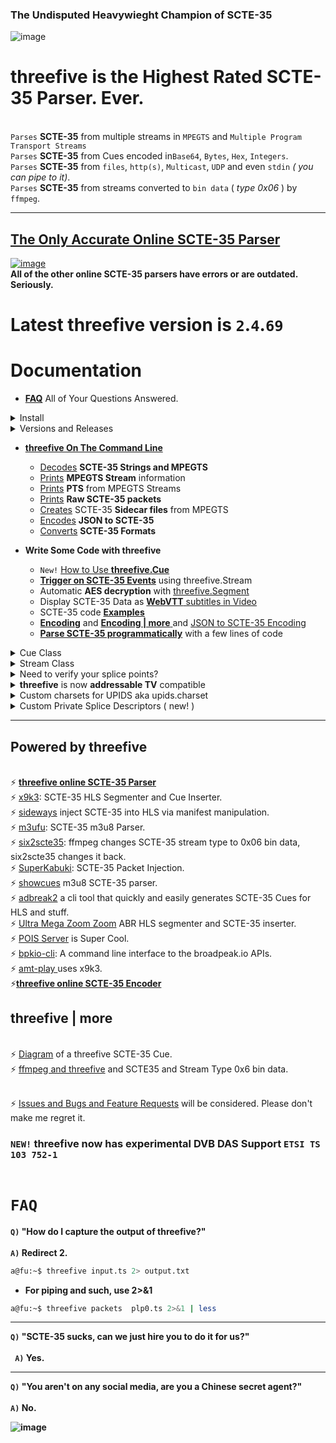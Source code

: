 ### The Undisputed Heavywieght Champion of SCTE-35

![image](https://github.com/user-attachments/assets/3a56410d-c01b-4aa6-8b7a-30bbd41a6842)

# threefive is the Highest Rated SCTE-35 Parser.      Ever.

<br> `Parses` __SCTE-35__ from multiple streams in `MPEGTS` and `Multiple Program Transport Streams` 
<br> `Parses` __SCTE-35__ from  Cues encoded in`Base64`, `Bytes`, `Hex`, `Integers`.
<br> `Parses` __SCTE-35__ from  `files`, `http(s)`, `Multicast`, `UDP` and even `stdin` _( you can pipe to it)_. 
<br> `Parses` __SCTE-35__ from streams converted to `bin data` ( _type 0x06_ ) by `ffmpeg`.
<br>
____
## [The Only Accurate Online SCTE-35 Parser ](https://iodisco.com/cgi-bin/scte35parser)
[![image](https://github.com/user-attachments/assets/dfacf4d9-ea5d-4a0a-9111-929bfd83c2a1)
](https://iodisco.com/cgi-bin/scte35parser) <br><B> All of the other online SCTE-35 parsers have errors or are outdated. Seriously.</B>


# Latest __threefive__ version is `2`.`4`.`69`

# Documentation

* [__FAQ__](#faq) All of Your Questions Answered. 


<details><summary>Install</summary>

  
* install threefive with pip
* threefive has two third party package dependencies and I wrote one of them.
* pip will automatically install PyAES and [new_reader](https://github.com/futzu/new_reader) 

```smalltalk
python3 -mpip install --upgrade threefive
```


* [Fast Start](https://github.com/futzu/SCTE35-threefive/blob/master/FastStart.md)
* [Super Cool Examples](https://github.com/futzu/SCTE35-threefive/blob/master/examples/README.md)
   
---


</details>


<details><summary>Versions and Releases</summary>



Every time I fix a bug or add a feature, I do a new release. <br>
This makes tracking down bugs and stuff much easier. <br>
Keep up folks.
```lua
a@slow:~/threefive$ threefive version
2.4.41
a@slow:~/threefive$ 

```

* __Release__ versions are  __odd__.
* __Unstable__ testing versions are __even__.
---
![image](https://github.com/user-attachments/assets/caac5f33-204e-47c7-bcdb-1e2d05fdaefb)


</details>


* [__threefive On The Command Line__](https://github.com/futzu/scte35parser-threefive/blob/master/cli.md)
     * [Decodes](https://github.com/futzu/SCTE35_threefive/blob/master/cli.md#parse) __SCTE-35 Strings and MPEGTS__
     * [Prints](https://github.com/futzu/SCTE35_threefive/blob/master/cli.md#show) __MPEGTS Stream__ information
     * [Prints](https://github.com/futzu/SCTE35_threefive/blob/master/cli.md#pts) __PTS__ from MPEGTS Streams
     * [Prints](https://github.com/futzu/SCTE35_threefive/blob/master/cli.md#packets) __Raw SCTE-35 packets__
     * [Creates](https://github.com/futzu/SCTE35_threefive/blob/master/cli.md#sidecar) SCTE-35 __Sidecar files__ from MPEGTS
     * [Encodes](https://github.com/futzu/SCTE35_threefive/blob/master/cli.md#encode) __JSON to SCTE-35__
     * [Converts](https://github.com/futzu/SCTE35_threefive/blob/master/cli.md#convert) __SCTE-35 Formats__ 

* __Write Some Code with threefive__
   * `New!` [How to Use __threefive.Cue__](https://github.com/futzu/SCTE35_threefive/blob/master/basic.md)
   * [__Trigger on SCTE-35 Events__](https://github.com/futzu/scte35parser-threefive/blob/master/trigger.md) using threefive.Stream
   * Automatic __AES decryption__ with [threefive.Segment](https://github.com/futzu/SCTE35_threefive/blob/master/segment.md)
   * Display SCTE-35 Data as [__WebVTT__ subtitles in Video](https://github.com/futzu/SCTE35_threefive/blob/master/examples/stream/cue2vtt.py)
   * SCTE-35 code [__Examples__](https://github.com/futzu/SCTE35-threefive/blob/master/examples/README.md)
   * [__Encoding__](https://github.com/futzu/scte35parser-threefive/blob/master/Encoding.md) and [__Encoding | more__ ](https://github.com/futzu/scte35parser-threefive/blob/master/EncodingPipeMore.md) and [JSON to SCTE-35 Encoding](https://github.com/futzu/SCTE35_threefive/blob/master/cliencde.md)
   * [__Parse SCTE-35 programmatically__](https://github.com/futzu/scte35parser-threefive/blob/master/prog.md) with a few lines of code
   

 <details><summary>Cue Class</summary>

   *  src [cue.py](https://github.com/futzu/SCTE35-threefive/blob/master/threefive/cue.py)
   *  The __threefive.Cue__ class decodes a SCTE35 binary, base64, or hex encoded string.

```py3

class Cue(threefive.base.SCTE35Base)
 |  Cue(data=None, packet_data=None)

```
```js
 |  __init__(self, data=None, packet_data=None)
 |      data may be packet bites or encoded string
 |      packet_data is a instance passed from a Stream instance
```
* `Cue.decode()`
```js
 |  decode(self)
 |      Cue.decode() parses for SCTE35 data
```
* After Calling cue.decode() the __instance variables can be accessed via dot notation__.
```python3

    >>>> cue.command
    {'calculated_length': 5, 'name': 'Time Signal', 'time_specified_flag': True, 'pts_time': 21695.740089}

    >>>> cue.command.pts_time
    21695.740089

    >>>> cue.info_section.table_id

    '0xfc'
```

* `Cue.get()`
```js
 |  get(self)
 |      Cue.get returns the SCTE-35 Cue
 |      data as a dict of dicts.
```
> `Cue.get() Example`
```python3
>>> from threefive import Cue
>>> cue = Cue('0XFC301100000000000000FFFFFF0000004F253396')
>>> cue.decode()
True
>>> cue
{'bites': b'\xfc0\x11\x00\x00\x00\x00\x00\x00\x00\xff\xff\xff\x00\x00\x00O%3\x96',
'info_section': {'table_id': '0xfc', 'section_syntax_indicator': False, 'private': False, 'sap_type': '0x3',
'sap_details': 'No Sap Type', 'section_length': 17, 'protocol_version': 0, 'encrypted_packet': False,
'encryption_algorithm': 0, 'pts_adjustment_ticks': 0, 'pts_adjustment': 0.0, 'cw_index': '0x0', 'tier': '0xfff',
'splice_command_length': 4095, 'splice_command_type': 0, 'descriptor_loop_length': 0, 'crc': '0x4f253396'},
'command': {'command_length': None, 'command_type': 0, 'name': 'Splice Null'},
'descriptors': [], 'packet_data': None}
```
* Cue.get() omits cue.bites and empty values
```
>>> cue.get()
{'info_section': {'table_id': '0xfc', 'section_syntax_indicator': False,'private': False, 'sap_type': '0x3',
'sap_details': 'No Sap Type', 'section_length': 17, 'protocol_version': 0, 'encrypted_packet': False,
'encryption_algorithm': 0, 'pts_adjustment_ticks': 0, 'pts_adjustment': 0.0, 'cw_index': '0x0', 'tier': '0xfff',
'splice_command_length': 4095, 'splice_command_type': 0, 'descriptor_loop_length': 0, 'crc': '0x4f253396'},
'command': {'command_type': 0, 'name': 'Splice Null'},
'descriptors': []}
```

* `Cue.get_descriptors()`

```js
 |  get_descriptors(self)
 |      Cue.get_descriptors returns a list of
 |      SCTE 35 splice descriptors as dicts.
```
* `Cue.get_json()`
```js
 |  get_json(self)
 |      Cue.get_json returns the Cue instance
 |      data in json.
```
* `Cue.show()`
```js
 |  show(self)
 |      Cue.show prints the Cue as JSON
```
* `Cue.to_stderr()`
```js
 |  to_stderr(self)
 |      Cue.to_stderr prints the Cue
```
</details>

<details><summary>Stream Class</summary>

  * src [stream.py](https://github.com/futzu/SCTE35-threefive/blob/master/threefive/stream.py)
  * The threefive.__Stream__ class parses __SCTE35__ from __Mpegts__.
  * Supports:
     *  __File__ and __Http(s)__ and __Udp__ and __Multicast__ protocols.
  	 * __Multiple Programs__.
  	 * __Multi-Packet PAT, PMT, and SCTE35 tables__.

* threefive tries to include __pid__, __program__, anf  __pts__ of the SCTE-35 packet.

```js
class Stream(builtins.object)
 |  Stream(tsdata, show_null=True)
 |
 |  Stream class for parsing MPEG-TS data.
 ```
 ```py3
 |  __init__(self, tsdata, show_null=True)
 |
 |      tsdata is a file or http, https,
 |       udp or multicast url.
 |
 |      set show_null=False to exclude Splice Nulls

 ```

* `Stream.decode(func=show_cue)`
 ```py3
 |  decode(self, func=show_cue)
 |      Stream.decode reads self.tsdata to find SCTE35 packets.
 |      func can be set to a custom function that accepts
 |      a threefive.Cue instance as it's only argument.
 ```
 > `Stream.decode Example`

 ```python3
 import sys
 from threefive import Stream
 >>>> Stream('plp0.ts').decode()

```

   *   Pass in custom function

   *  __func__ should match the interface
  ``` func(cue)```

 > `Stream.decode with custom function Example`
```python3
import sys
import threefive

def display(cue):
   print(f'\033[92m{cue.packet_data}\033[00m')
   print(f'{cue.command.name}')

def do():
   sp = threefive.Stream(tsdata)
   sp.decode(func = display)

if __name__ == '__main__':
    do()
```

___

* `Stream.decode_next()`

 ```js
 |  decode_next(self)
 |      Stream.decode_next returns the next
 |      SCTE35 cue as a threefive.Cue instance.
 ```

> `Stream.decode_next Example`
```python3
"""
Stream.decode_next example.
decode_next returns the Cue every time a Cue is found.

This uses a while loop to pull the Cues from a mpegts stream.
When a Cue is found, if it's a Time Signal,
cue.command.command_type=6, print Cue.command.
You can filter on any var in the SCTE-35 Cue.
"""

import sys
import threefive
from new_reader import reader

def do():
    arg = sys.argv[1]
    with reader(arg) as tsdata:
        st = threefive.Stream(tsdata)
        while True:
            cue = st.decode_next()
            if not cue:
                return False
            if cue:
                if cue.command.command_type ==6:
                    print(cue.command)


if __name__ == "__main__":
    do()

```

* `Stream.proxy(func = show_cue)`

  *  Writes all packets to sys.stdout.

  *  Writes scte35 data to sys.stderr.

 ```js
 |  decode(self, func=show_cue_stderr)
 |      Stream.decode_proxy writes all ts packets are written to stdout
 |      for piping into another program like mplayer.
 |      SCTE-35 cues are printed to stderr.
 ```
> `Stream.proxy Example`
```python3

import threefive
sp = threefive.Stream('https://futzu.com/xaa.ts')
sp.decode_proxy()
```

* Pipe to mplayer
```bash
$ python3 proxy.py | mplayer -
```
___

* `Stream.show()`

```js
|  show(self)
|   List programs and streams and info for MPEGTS
```
> `Stream.show() Example`
```python3
>>>> from threefive import Stream
>>>> Stream('https://slo.me/plp0.ts').show()
```

```js
    Service:    fancy ˹
    Provider:   fu-corp
    Pcr Pid:    1051[0x41b]
    Streams:
                Pid: 1051[0x41b]        Type: 0x1b AVC Video
                Pid: 1052[0x41c]        Type: 0x3 MP2 Audio
                Pid: 1054[0x41e]        Type: 0x6 PES Packets/Private Data
                Pid: 1055[0x41f]        Type: 0x86 SCTE35 Data

```
</details>


<details><summary> Need to verify your splice points? </summary> 
 

 
 
* Try [cue2vtt.py](https://github.com/futzu/scte35-threefive/blob/master/examples/stream/cue2vtt.py) in the examples.

   * cue2vtt.py creates webvtt subtitles out of SCTE-35 Cue data
 
* use it like this 

 ```rebol
 pypy3 cue2vtt.py video.ts | mplayer video.ts -sub -
```


 ![image](https://github.com/futzu/scte35-threefive/assets/52701496/5b8dbea3-1d39-48c4-8fbe-de03a53cc1dd)


---

</details> 





<details><summary><b>threefive</b> is now <b>addressable TV</b> compatible</summary>


  ```smalltalk
             "tag": 2,
            "descriptor_length": 31,
            "name": "Segmentation Descriptor",
            "identifier": "CUEI",
            "components": [],
            "segmentation_event_id": "0x065eff",
            "segmentation_event_cancel_indicator": false,
            "segmentation_event_id_compliance_indicator": true,
            "program_segmentation_flag": true,
            "segmentation_duration_flag": false,
            "delivery_not_restricted_flag": true,
            "segmentation_message": "Call Ad Server",   < --- Boom
            "segmentation_upid_type": 12,
            "segmentation_upid_type_name": "MPU",
            "segmentation_upid_length": 16,
            "segmentation_upid": {
                "format_identifier": "ADFR",	<--- Boom
                "private_data": "0x0133f10134b04f065e060220",
                "version": 1,                            <---- Boom
                "channel_identifier": "0x33f1",                  <---- Boom
                "date": 20230223,                         <---- Boom
                "break_code": 1630,                       <---- Boom
                "duration": "0x602"                <---- Boom
            },
            "segmentation_type_id": 2,         <----  Boom
            "segment_num": 0,
            "segments_expected": 0
        },

  ```

---


</details>


<details><summary>Custom charsets for UPIDS aka upids.charset</summary>

\
`Specify a charset for Upid data by setting threefive.upids.charset` [`issue #55`](https://github.com/futzu/scte35-threefive/issues/55)

* default charset is ascii
* python charsets info [Here](https://docs.python.org/3/library/codecs.html)
* setting charset to None will return raw bytes.


#### Example Usage:

```lua
>>> from threefive import Cue,upids
>>> i="/DBKAAAAAAAAAP/wBQb+YtC8/AA0AiZDVUVJAAAD6X/CAAD3W3ACEmJibG5kcHBobkQCAsGDpQIAAAAAAAEKQ1VFSRSAIyowMljRk9c="

>>> upids.charset
'ascii'
>>> cue=Cue(i)
>>> cue.decode()
ascii
True
>>> cue.descriptors[0].segmentation_upid
'bblndpphnD\x02\x02���\x02\x00\x00'

>>> upids.charset="utf16"
>>> cue.decode()
utf16
True
>>> cue.descriptors[0].segmentation_upid
'扢湬灤桰䑮Ȃ菁ʥ\x00'
```

</details>

<details> <summary> Custom Private Splice Descriptors ( new! )</summary>


### threefive now supports custom private splice descriptors, right out the box. 
*  The first byte of the descriptor is read as an int for the Descriptor tag
* The second byte is read as an int for  the desciptor length
* The next four bytes are read as ASCII for the Identifier
* remanining bytes are returned as private data

```js
from threefive import Cue, TimeSignal
from threefive.descriptors import SpliceDescriptor
```
* make a Cue
```smalltalk
c = Cue()
```
* add a Time Signal
```smalltalk
c.command = TimeSignal()
c.command.time_specified_flag=True
c.command.pts_time=1234.567890
```
* add Splice Descriptor

```smalltalk
sd = SpliceDescriptor()
sd.tag = 47
sd.identifier ='fufu'
sd.private_data = b'threefive kicks ass'
c.descriptors.append(sd)
```
* encode
```smalltalk
c.encode()
'/DAvAAAAAAAAAP/wBQb+Bp9rxgAZLxdmdWZ1dGhyZWVmaXZlIGtpY2tzIGFzc1m+EsU='
```
* show

```smalltalk

c.show()
{
    "info_section": {
        "table_id": "0xfc",
        "section_syntax_indicator": false,
        "private": false,
        "sap_type": "0x03",
        "sap_details": "No Sap Type",
        "section_length": 47,
        "protocol_version": 0,
        "encrypted_packet": false,
        "encryption_algorithm": 0,
        "pts_adjustment_ticks": 0,
        "cw_index": "0x0",
        "tier": "0xfff",
        "splice_command_length": 5,
        "splice_command_type": 6,
        "descriptor_loop_length": 25,
        "crc": "0x59be12c5"
    },
    "command": {
        "command_length": 5,
        "command_type": 6,
        "name": "Time Signal",
        "time_specified_flag": true,
        "pts_time": 1234.56789,
        "pts_time_ticks": 111111110
    },
    "descriptors": [
        {
            "tag": 47,
            "descriptor_length": 23,
            "identifier": "fufu",
            "private_data": [
                116,
                104,
                114,
                101,
                101,
                102,
                105,
                118,
                101,
                32,
                107,
                105,
                99,
                107,
                115,
                32,
                97,
                115,
                115
            ]
        }
    ]
}
```
*  the custom Splice Descriptor
```js
c.descriptors[0]

{'tag': 47, 'descriptor_length': 23, 'name': None, 'identifier': 'fufu', 'bites': None, 'provider_avail_id': None, 'components': None, 'private_data': b'threefive kicks ass'}
```
* Cool dictionaary comprehension to print the Splice Descriptor with only relevant values
 
```js
{print(f'{k} = {v}') for k,v in vars(c.descriptors[0]).items() if v is not None}

tag = 47
descriptor_length = 23
identifier = fufu
private_data = b'threefive kicks ass'


```


</details>

---
 Powered by threefive
---
<br>⚡ [__threefive online SCTE-35 Parser__](https://iodisco.com/cgi-bin/scte35parser)
<br>⚡ [x9k3](https://github.com/futzu/x9k3): SCTE-35 HLS Segmenter and Cue Inserter.
<br>⚡ [sideways](https://github.com/futzu/sideways) inject SCTE-35 into HLS via manifest manipulation.
<br>⚡ [m3ufu](https://github.com/futzu/m3ufu): SCTE-35 m3u8 Parser.
<br>⚡ [six2scte35](https://github.com/futzu/six2scte35): ffmpeg changes SCTE-35 stream type to 0x06 bin data, six2scte35 changes it back.
<br>⚡ [SuperKabuki](https://github.com/futzu/SuperKabuki): SCTE-35 Packet Injection.
<br>⚡ [showcues](https://github.com/futzu/showcues) m3u8 SCTE-35 parser.
<br>⚡ [adbreak2](https://github.com/futzu/adbreak2) a cli tool that quickly and easily generates SCTE-35 Cues for HLS and stuff.
<br>⚡ [Ultra Mega Zoom Zoom](https://github.com/futzu/umzz) ABR HLS segmenter and SCTE-35 inserter. 
<br>⚡ [POIS Server](https://github.com/scunning1987/pois_reference_server) is Super Cool.
<br>⚡ [bpkio-cli](https://pypi.org/project/bpkio-cli/): A command line interface to the broadpeak.io APIs. 
<br>⚡ [amt-play ](https://github.com/vivoh-inc/amt-play) uses x9k3.
<br>⚡[__threefive online SCTE-35 Encoder__](https://iodisco.com/cgi-bin/scte35encoder) 

 threefive | more
---
<br>⚡ [Diagram](https://github.com/futzu/threefive/blob/master/cue.md) of a threefive SCTE-35 Cue.
<br>⚡ [ffmpeg and threefive](https://github.com/futzu/SCTE35-threefive/blob/master/threefive-ffmpeg.md) and SCTE35 and Stream Type 0x6 bin data.

<br>⚡ [Issues and Bugs and Feature Requests](https://github.com/futzu/scte35-threefive/issues) will be considered. Please don't make me regret it. 

### `NEW!` __threefive__ now has experimental DVB DAS Support `ETSI TS 103 752-1` <br><br>

# `FAQ`

<b> `Q)`  "How do I capture the output of threefive?"</b>
<br><br>
<b> `A)`  Redirect 2. </b>  
```sh
a@fu:~$ threefive input.ts 2> output.txt
```
*  <b>For piping and such, use 2>&1</b>
```sh
a@fu:~$ threefive packets  plp0.ts 2>&1 | less
```


---

<b> `Q)` __"SCTE-35 sucks, can we just hire you to do it for us?"__
<br><br>
<b>` A)` __Yes.__

---

<b> `Q)` __"You aren't on any social media, are you a Chinese secret agent?"__
<br><br>
<b> `A)` __No.__<br>


![image](https://github.com/user-attachments/assets/aefed0bb-de61-4222-a04b-aaf1192bf4d6)

